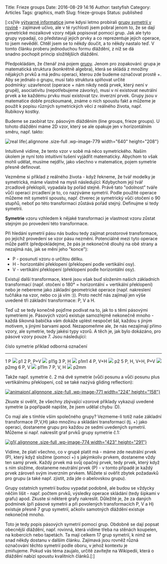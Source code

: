 Title: Frieze groups
Date: 2016-08-29 14:16
Author: tastyfish
Category: Articles
Tags: graphics, math
Slug: frieze-groups
Status: published

\[:cs\]Ve [výtvarné informatice](http://tastyfish.cz/?p=307&lang=cs)
jsme kdysi letmo probírali [grupy symetrií v
rovině](https://en.wikipedia.org/wiki/List_of_planar_symmetry_groups) -
zajímavé učivo, ale v té rychlosti jsem pobral jenom to, že se dají
symetrické mozaikové vzory nějak popisovat pomocí grup. Jak ale tyto
grupy vypadají, co představují jejich prvky a co reprezentuje jejich
operace, to jsem nevěděl. Chtěl jsem se to někdy doučit, a to někdy
nastalo teď. V tomto článku proberu jednoduchou formu dláždění, z níž se
dá snadno pochopit princip složitějších dláždění.

Předpokládám, že čtenář zná pojem
[grupy](https://en.wikipedia.org/wiki/Group_(mathematics)). Jenom pro
zopakování: grupa je matematická struktura (konkrétně algebra), která se
skládá z množiny nějakých prvků a má jednu operaci, kterou zde budeme
označovat prostě +. Aby se jednalo o grupu, musí tato struktura splňovat
určité podmínky: uzavřenost (operace + nám nikdy nedá prvek, který není
v grupě), asociativitu (nepotřebujeme závorky), musí v ní existovat
neutrální prvek a ke každému prvku musí existovat tzv. inverzní prvek.
Grupy jsou v matematice dobře prozkoumané, známe o nich spoustu fakt a
můžeme je použít k popisu různých symetrických věcí z reálného života,
např. Rubikovy kostky.

Budeme se zaobírat tzv. pásovým dlážděním (line groups, frieze groups).
U tohoto dláždění máme 2D vzor, který se ale opakuje jen v horizontálním
směru, např. takto:

![real
life](http://tastyfish.cz/wp-content/uploads/2016/08/real-life.jpg){.alignnone
.size-full .wp-image-779 width="640" height="208"}

Intuitivně vidíme, že tento vzor v sobě má něco symetrického. Naším
úkolem je nyní toto intuitivní tušení vyjádřit matematicky. Abychom to
však mohli udělat, musíme nejdřív, jako všechno v matematice, pojem
symetrie přesně definovat.

Vezměme si příklad z reálného života - když řekneme, že tvář modelky je
symetrická, máme vlastně na mysli následující: Kdybychom její tvář
zrcadlově překlopili, vypadala by pořád stejně. Právě tato "odolnost"
tváře vůči operaci zrcadlení je to, co nazýváme symetrií. Podle použité
operace můžeme mít symetrií spoustu, např. čtverec je symetrický vůči
otočení o 90 stupňů, neboť po této transformaci zůstává pořád stejný.
Definujme si tedy symetrii.

**Symetrie** vzoru vzhledem k nějaké transformaci je vlastnost vzoru
zůstat stejným po provedení této transformace.

Při hledání symetrií pásu nás budou tedy zajímat prostorové
transformace, po jejichž provedení se vzor pásu nezmění. Potenciálně
mezi tyto operace může patřit (předpokládejme, že pás je nekonečně
dlouhý na obě strany a nezajímá nás, jak se mění jeho "konce"):

-   P - posunutí vzoru o určitou délku.
-   H - horizontální překlopení (překlopení podle vertikální osy).
-   V - vertikální překlopení (překlopení podle horizontální osy).

Existují další transformace, které jsou však buď složením našich
základních transformací (např. otočení o 180° = horizontální +
vertikální překlopení) nebo je nebereme jako základní geometrické
operace (např. nakreslení tučňáka na vzor, nebo co já vím :)). Proto
nechť nás zajímají jen výše uvedené tři základní transformace: P, V a H.

Teď už se tedy konečně pojďme podívat na to, jak to s těmi pásovými
symetriemi je. Pásových vzorů existuje samozřejmě nekonečně mnoho -
každá šikovná babička vám dokáže uplést nespočet šál, každou s jiným
motivem, s jinými barvami apod. Nezapomeňme ale, že nás nezajímají přímo
vzory, ale symetrie, tedy jakési typy vzorů. A těch je, jak bylo
dokázáno, pro pásové vzory pouze 7. Jsou následující:

  číslo   symetrie         příklad                                                                                                               odborná označení
  ------- ---------------- --------------------------------------------------------------------------------------------------------------------- ------------------
  1       P                ![](http://upload.wikimedia.org/wikipedia/commons/1/10/Frieze_example_p1.png)                                         p1
  2       P, P+V           ![](http://upload.wikimedia.org/wikipedia/commons/thumb/7/76/Frieze_example_p11g.png/150px-Frieze_example_p11g.png)   p11g
  3       P, H             ![](http://upload.wikimedia.org/wikipedia/commons/thumb/5/5c/Frieze_example_p1m1.png/150px-Frieze_example_p1m1.png)   p1m1
  4       P, V+H           ![](http://upload.wikimedia.org/wikipedia/commons/thumb/d/d6/Frieze_example_p2.png/150px-Frieze_example_p2.png)       p2
  5       P, H, V+H, P+V   ![](http://upload.wikimedia.org/wikipedia/commons/thumb/7/7b/Frieze_example_p2mg.png/150px-Frieze_example_p2mg.png)   p2mg
  6       P, V             ![](http://upload.wikimedia.org/wikipedia/commons/thumb/a/a4/Frieze_example_p11m.png/150px-Frieze_example_p11m.png)   p11m
  7       P, V, H          ![](http://upload.wikimedia.org/wikipedia/commons/thumb/6/6d/Frieze_example_p2mm.png/150px-Frieze_example_p2mm.png)   p2mm

Takže např. symetrie č. 2 má dvě symetrie (vůči posunu a vůči posunu
plus vertikálnímu překlopení, což se také nazývá gliding reflection):

[![animaion](http://tastyfish.cz/wp-content/uploads/2016/08/animaion.gif){.alignnone
.size-full .wp-image-771 width="224"
height="158"}](http://tastyfish.cz/wp-content/uploads/2016/08/animaion.gif)

Zkuste si ověřit, že všechny zbývající vzorové příklady vykazují uvedené
symetrie (a popřípadě napište, že jsem udělal chybu :D).

Co mají ale s tímhle vším společného grupy? Vezmeme-li totiž naše
základní transformace (P,V,H) jako množinu a skládání transformací (tj.
+) jako operaci, dostaneme grupu pro každou ze sedmi uvedených symetrií.
Můžeme si např. nakreslit graf prvků grupy symetrie č.1:

[![g1](http://tastyfish.cz/wp-content/uploads/2016/08/g1.png){.alignnone
.size-full .wp-image-774 width="423"
height="291"}](http://tastyfish.cz/wp-content/uploads/2016/08/g1.png)

Vidíme, že platí všechno, co v grupě platit má - máme zde neutrální
prvek (P), který když složíme (pomocí +) s jakýmkoliv prvkem, dostaneme
vždy ten samý prvek. Každý prvek má svůj opačný prvek, tedy prvek, který
když s ním složíme, dostaneme neutrální prvek (P) - v tomto případě je
každý prvek zároveň svým inverzním prvkem. Můžete si ověřit zbytek
požadavků pro grupu (a také např. zjistit, zda jde o abelovskou grupu).

Grupy ostatních symetrií budou vypadat podobně, ale budou se vždycky
něčím lišit - např. počtem prvků, výsledky operace skládání (tedy
šipkami v grafu) apod. Zkuste si některé grafy nakreslit. Důležité je,
že za daných podmínek (při pásové symetrii a při povolených
transformacích P, V a H) existuje přesně 7 grup symetrií, ačkoliv
samotných dláždění existuje nekonečně mnoho.

Toto je tedy popis pásových symetrií pomocí grup. Obdobně se dají popsat
obecnější dláždění, např. rovinná, která vidíme třeba na stěnách
koupelen, na kobercích nebo tapetách. Ta mají celkem 17 grup symetrií, k
nimž se snad někdy dostanu v dalším článku. Zajímavá jsou rovněž různá
označování těchto symetrií podle oboru, v jehož kontextu je
zmiňujeme. Pokud vás téma zaujalo, určitě zavítejte na Wikipedii, která
o dláždění nabízí spoustu kvalitních článků.\[:\]
